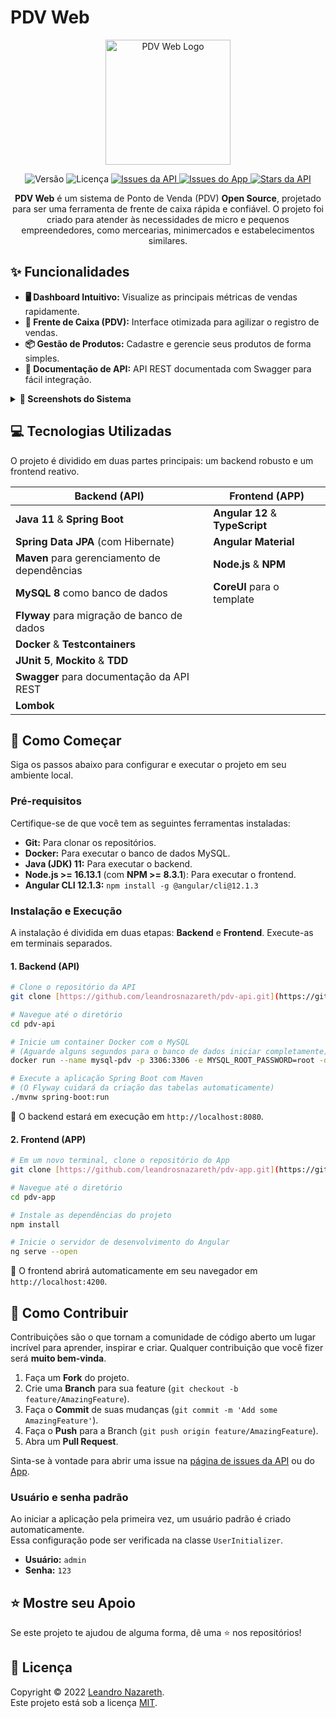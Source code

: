 # PDV Web

<p align="center">
  <img src="https://i.ibb.co/S69XqSw/logopdv.png" alt="PDV Web Logo" width="200"/>
</p>

<p align="center">
  <img alt="Versão" src="https://img.shields.io/badge/version-1.0.0-blue.svg?cacheSeconds=2592000"/>
  <img alt="Licença" src="https://img.shields.io/badge/License-MIT-yellow.svg"/>
  <a href="https://github.com/leandrosnazareth/pdv-api/issues">
    <img alt="Issues da API" src="https://img.shields.io/github/issues/leandrosnazareth/pdv-api.svg"/>
  </a>
  <a href="https://github.com/leandrosnazareth/pdv-app/issues">
    <img alt="Issues do App" src="https://img.shields.io/github/issues/leandrosnazareth/pdv-app.svg"/>
  </a>
  <a href="https://github.com/leandrosnazareth/pdv-api">
    <img alt="Stars da API" src="https://img.shields.io/github/stars/leandrosnazareth/pdv-api.svg"/>
  </a>
</p>

<p align="center">
  <strong>PDV Web</strong> é um sistema de Ponto de Venda (PDV) <strong>Open Source</strong>, projetado para ser uma ferramenta de frente de caixa rápida e confiável. O projeto foi criado para atender às necessidades de micro e pequenos empreendedores, como mercearias, minimercados e estabelecimentos similares.
</p>

## ✨ Funcionalidades

* **🖥️ Dashboard Intuitivo:** Visualize as principais métricas de vendas rapidamente.
* **🛒 Frente de Caixa (PDV):** Interface otimizada para agilizar o registro de vendas.
* **📦 Gestão de Produtos:** Cadastre e gerencie seus produtos de forma simples.
* **📄 Documentação de API:** API REST documentada com Swagger para fácil integração.

<details>
  <summary><b>📸 Screenshots do Sistema</b></summary>
  <br/>
  <p align="center">
    <b>Dashboard</b><br>
    <img src="https://i.ibb.co/SVVBrJ2/dashboard.png" alt="Dashboard Screenshot">
    <br/><br/>
    <b>PDV (Frente de Caixa)</b><br>
    <img src="https://i.ibb.co/QrW4mMw/pdv.png" alt="PDV Screenshot">
    <br/><br/>
    <b>Cadastro de Produto</b><br>
    <img src="https://i.ibb.co/HXVssNT/cad-Produto.png" alt="Product Registration Screenshot">
    <br/><br/>
    <b>Listagem de Produtos</b><br>
    <img src="https://i.ibb.co/LnPxG4r/list-Produto.png" alt="Product List Screenshot">
    <br/><br/>
    <b>Documentação Swagger</b><br>
    <img src="https://i.ibb.co/N3vy5Dk/Swagger.png" alt="Swagger Documentation Screenshot">
  </p>
</details>

## 💻 Tecnologias Utilizadas

O projeto é dividido em duas partes principais: um backend robusto e um frontend reativo.

| Backend (API)                                 | Frontend (APP)                      |
| --------------------------------------------- | ----------------------------------- |
| **Java 11** & **Spring Boot** | **Angular 12** & **TypeScript** |
| **Spring Data JPA** (com Hibernate)           | **Angular Material** |
| **Maven** para gerenciamento de dependências  | **Node.js** & **NPM** |
| **MySQL 8** como banco de dados               | **CoreUI** para o template          |
| **Flyway** para migração de banco de dados    |                                     |
| **Docker** & **Testcontainers** |                                     |
| **JUnit 5**, **Mockito** & **TDD** |                                     |
| **Swagger** para documentação da API REST     |                                     |
| **Lombok** |                                     |

## 🚀 Como Começar

Siga os passos abaixo para configurar e executar o projeto em seu ambiente local.

### Pré-requisitos

Certifique-se de que você tem as seguintes ferramentas instaladas:

* **Git:** Para clonar os repositórios.
* **Docker:** Para executar o banco de dados MySQL.
* **Java (JDK) 11:** Para executar o backend.
* **Node.js >= 16.13.1** (com **NPM >= 8.3.1**): Para executar o frontend.
* **Angular CLI 12.1.3:** `npm install -g @angular/cli@12.1.3`

### Instalação e Execução

A instalação é dividida em duas etapas: **Backend** e **Frontend**. Execute-as em terminais separados.

#### 1. Backend (API)

```bash
# Clone o repositório da API
git clone [https://github.com/leandrosnazareth/pdv-api.git](https://github.com/leandrosnazareth/pdv-api.git)

# Navegue até o diretório
cd pdv-api

# Inicie um container Docker com o MySQL
# (Aguarde alguns segundos para o banco de dados iniciar completamente)
docker run --name mysql-pdv -p 3306:3306 -e MYSQL_ROOT_PASSWORD=root -d mysql:8.0.29

# Execute a aplicação Spring Boot com Maven
# (O Flyway cuidará da criação das tabelas automaticamente)
./mvnw spring-boot:run
```

🎉 O backend estará em execução em `http://localhost:8080`.

#### 2. Frontend (APP)

```bash
# Em um novo terminal, clone o repositório do App
git clone [https://github.com/leandrosnazareth/pdv-app.git](https://github.com/leandrosnazareth/pdv-app.git)

# Navegue até o diretório
cd pdv-app

# Instale as dependências do projeto
npm install

# Inicie o servidor de desenvolvimento do Angular
ng serve --open
```

🎉 O frontend abrirá automaticamente em seu navegador em `http://localhost:4200`.

## 🤝 Como Contribuir

Contribuições são o que tornam a comunidade de código aberto um lugar incrível para aprender, inspirar e criar. Qualquer contribuição que você fizer será **muito bem-vinda**.

1.  Faça um **Fork** do projeto.
2.  Crie uma **Branch** para sua feature (`git checkout -b feature/AmazingFeature`).
3.  Faça o **Commit** de suas mudanças (`git commit -m 'Add some AmazingFeature'`).
4.  Faça o **Push** para a Branch (`git push origin feature/AmazingFeature`).
5.  Abra um **Pull Request**.

Sinta-se à vontade para abrir uma issue na [página de issues da API](https://github.com/leandrosnazareth/pdv-api/issues) ou do [App](https://github.com/leandrosnazareth/pdv-app/issues).

### Usuário e senha padrão

Ao iniciar a aplicação pela primeira vez, um usuário padrão é criado automaticamente.  
Essa configuração pode ser verificada na classe `UserInitializer`.

- **Usuário:** `admin`  
- **Senha:** `123`

## ⭐️ Mostre seu Apoio

Se este projeto te ajudou de alguma forma, dê uma ⭐️ nos repositórios!

## 📝 Licença

Copyright © 2022 [Leandro Nazareth](https://github.com/leandrosnazareth).<br />
Este projeto está sob a licença [MIT](https://github.com/CaduGimenes/vendas/blob/master/LICENSE).
